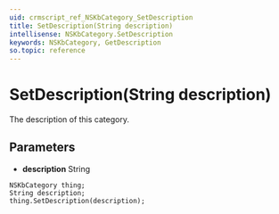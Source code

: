 ```yaml
---
uid: crmscript_ref_NSKbCategory_SetDescription
title: SetDescription(String description)
intellisense: NSKbCategory.SetDescription
keywords: NSKbCategory, GetDescription
so.topic: reference
---
```


# SetDescription(String description)

The description of this category.

## Parameters

* **description** String

```crmscript
NSKbCategory thing;
String description;
thing.SetDescription(description);
```


